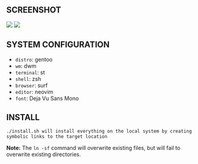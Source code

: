 ## SCREENSHOT
<img src="screenshot/0001">
<img src="screenshot/0002">

## SYSTEM CONFIGURATION
* `distro`: gentoo
* `wm`: dwm
* `terminal`: st
* `shell`: zsh
* `browser`: surf
* `editor`: neovim
* `font`: Deja Vu Sans Mono

## INSTALL
```
./install.sh will install everything on the local system by creating symbolic links to the target location
```

**Note:** The `ln -sf` command will overwrite existing files, but will fail to overwrite existing directories.
